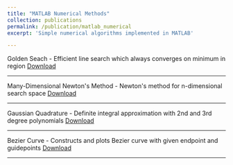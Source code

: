 ```yaml
---
title: "MATLAB Numerical Methods"
collection: publications
permalink: /publication/matlab_numerical
excerpt: 'Simple numerical algorithms implemented in MATLAB'

---
```

Golden Seach - Efficient line search which always converges on minimum in region
[Download](http://aidanboyne.github.io/files/Golden.m)

---
Many-Dimensional Newton's Method - Newton's method for n-dimensional search space
[Download](http://aidanboyne.github.io/files/Newton.m)

---
Gaussian Quadrature - Definite integral approximation with 2nd and 3rd degree polynomials
[Download](http://aidanboyne.github.io/files/Gaussian.m)

---
Bezier Curve - Constructs and plots Bezier curve with given endpoint and guidepoints
[Download](http://aidanboyne.github.io/files/Bezier.m)

---
